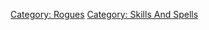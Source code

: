 [Category: Rogues](Category:_Rogues "wikilink") [Category: Skills And
Spells](Category:_Skills_And_Spells "wikilink")
